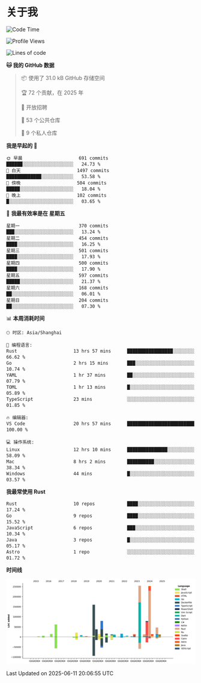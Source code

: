 # 关于我

<!--START_SECTION:waka-->
![Code Time](http://img.shields.io/badge/Code%20Time-3%2C863%20hrs%2053%20mins-blue)

![Profile Views](http://img.shields.io/badge/%E4%B8%AA%E4%BA%BA%E8%B5%84%E6%96%99%E8%A7%82%E7%9C%8B%E6%AC%A1%E6%95%B0-0-blue)

![Lines of code](https://img.shields.io/badge/%E4%BB%8E%E3%80%8CHello%20World%E3%80%8D%E8%B5%B7%E6%88%91%E5%B7%B2%E7%BB%8F%E5%86%99%E4%BA%86-1.1%20million%20%E8%A1%8C%E4%BB%A3%E7%A0%81-blue)

**🐱 我的 GitHub 数据** 

> 📦  使用了 31.0 kB GitHub 存储空间 
 > 
> 🏆 72 个贡献，在 2025 年
 > 
> 💼 开放招聘
 > 
> 📜 53 个公共仓库 
 > 
> 🔑 9 个私人仓库 
 > 
**我是早起的 🐤** 

```text
🌞 早晨                     691 commits         ██████░░░░░░░░░░░░░░░░░░░   24.73 % 
🌆 白天                     1497 commits        █████████████░░░░░░░░░░░░   53.58 % 
🌃 傍晚                     504 commits         █████░░░░░░░░░░░░░░░░░░░░   18.04 % 
🌙 晚上                     102 commits         █░░░░░░░░░░░░░░░░░░░░░░░░   03.65 % 
```
📅 **我最有效率是在 星期五** 

```text
星期一                      370 commits         ███░░░░░░░░░░░░░░░░░░░░░░   13.24 % 
星期二                      454 commits         ████░░░░░░░░░░░░░░░░░░░░░   16.25 % 
星期三                      501 commits         ████░░░░░░░░░░░░░░░░░░░░░   17.93 % 
星期四                      500 commits         ████░░░░░░░░░░░░░░░░░░░░░   17.90 % 
星期五                      597 commits         █████░░░░░░░░░░░░░░░░░░░░   21.37 % 
星期六                      168 commits         ██░░░░░░░░░░░░░░░░░░░░░░░   06.01 % 
星期日                      204 commits         ██░░░░░░░░░░░░░░░░░░░░░░░   07.30 % 
```


📊 **本周消耗时间** 

```text
🕑︎ 时区: Asia/Shanghai

💬 编程语言: 
Rust                     13 hrs 57 mins      █████████████████░░░░░░░░   66.62 % 
Go                       2 hrs 15 mins       ███░░░░░░░░░░░░░░░░░░░░░░   10.74 % 
YAML                     1 hr 37 mins        ██░░░░░░░░░░░░░░░░░░░░░░░   07.79 % 
TOML                     1 hr 13 mins        █░░░░░░░░░░░░░░░░░░░░░░░░   05.89 % 
TypeScript               23 mins             ░░░░░░░░░░░░░░░░░░░░░░░░░   01.85 % 

🔥 编辑器: 
VS Code                  20 hrs 57 mins      █████████████████████████   100.00 % 

💻 操作系统: 
Linux                    12 hrs 10 mins      ███████████████░░░░░░░░░░   58.09 % 
Mac                      8 hrs 2 mins        ██████████░░░░░░░░░░░░░░░   38.34 % 
Windows                  44 mins             █░░░░░░░░░░░░░░░░░░░░░░░░   03.57 % 
```

**我最常使用 Rust** 

```text
Rust                     10 repos            ████░░░░░░░░░░░░░░░░░░░░░   17.24 % 
Go                       9 repos             ████░░░░░░░░░░░░░░░░░░░░░   15.52 % 
JavaScript               6 repos             ███░░░░░░░░░░░░░░░░░░░░░░   10.34 % 
Java                     3 repos             █░░░░░░░░░░░░░░░░░░░░░░░░   05.17 % 
Astro                    1 repo              ░░░░░░░░░░░░░░░░░░░░░░░░░   01.72 % 
```



**时间线**

![Lines of Code chart](https://raw.githubusercontent.com/catusax/catusax/master/assets/bar_graph.png)


 Last Updated on 2025-06-11 20:06:55 UTC
<!--END_SECTION:waka-->
